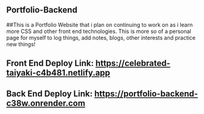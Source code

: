 ## Portfolio-Backend

##This is a Portfolio Website that i plan on continuing to work on as i learn more CSS and other front end technologies. This is more so of a personal page for myself to log things, add notes, blogs, other interests and practice new things!

## Front End Deploy Link: https://celebrated-taiyaki-c4b481.netlify.app

## Back End Deploy Link: https://portfolio-backend-c38w.onrender.com